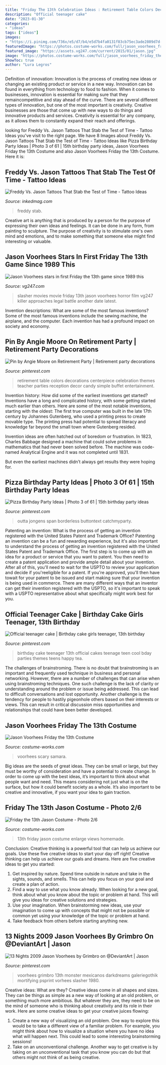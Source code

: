 ```yaml
---
title: "Friday The 13th Celebration Ideas : Retirement Table Colors Decorations Centerpiece Celebration Themes Teacher Parties Reception Decor Candy Simple Buffet Entertainment"
description: "Official teenager cake"
date: "2023-01-30"
categories:
- "ideas"
tags: ["ideas"]
images:
- "https://i.pinimg.com/736x/e5/d7/b4/e5d7b4fa0131f83cb75ec3ade2809d7d--teen-birthday-birthday-cakes.jpg"
featuredImage: "https://photos.costume-works.com/full/jason_voorhees_friday_the_13th8.jpg"
featured_image: "https://assets.vg247.com/current/2015/01/jason.jpg"
image: "https://photos.costume-works.com/full/jason_voorhees_friday_the_13th8.jpg"
ShowToc: true
author: "Lura Legros"
---
```



Definition of innovation:
Innovation is the process of creating new ideas or changing an existing product or service in a new way. Innovation can be found in everything from technology to food to fashion. When it comes to businesses, innovation is essential for making sure that they remaincompetitive and stay ahead of the curve. There are several different types of innovation, but one of the most important is creativity. Creative businesses are those that come up with new ways to do things and innovative products and services. Creativity is essential for any company, as it allows them to constantly expand their reach and offerings.

	

		
looking for Freddy Vs. Jason Tattoos That Stab the Test of Time - Tattoo Ideas you've visit to the right page. We have 8 Images about Freddy Vs. Jason Tattoos That Stab the Test of Time - Tattoo Ideas like Pizza Birthday Party Ideas | Photo 3 of 61 | 15th birthday party ideas, Jason Voorhees Friday the 13th Costume and also Jason Voorhees Friday the 13th Costume. Here it is:
		
    
## Freddy Vs. Jason Tattoos That Stab The Test Of Time - Tattoo Ideas

<img loading=lazy src="https://www.inkedmag.com/.image/t_share/MTc1OTU1Njc4MjExMzUxOTc3/freddyjason.png" onerror="this.onerror=null;this.src='https://tse4.mm.bing.net/th?id=OIP.Iij9WAogRiY7hXQ8zMogwQHaD4&amp;pid=15.1';" alt="Freddy Vs. Jason Tattoos That Stab the Test of Time - Tattoo Ideas">

_Source: inkedmag.com_

>freddy stab. 

	

Creative art is anything that is produced by a person for the purpose of expressing their own ideas and feelings. It can be done in any form, from painting to sculpture. The purpose of creativity is to stimulate one's own mind and emotions, and to make something that someone else might find interesting or valuable.

    
## Jason Voorhees Stars In First Friday The 13th Game Since 1989 This

<img loading=lazy src="https://assets.vg247.com/current/2015/01/jason.jpg" onerror="this.onerror=null;this.src='https://tse3.mm.bing.net/th?id=OIP.9yLZbEcBapaAQMSJQ5UTjAHaEK&amp;pid=15.1';" alt="Jason Voorhees stars in first Friday the 13th game since 1989 this">

_Source: vg247.com_

>slasher movies movie friday 13th jason voorhees horror film vg247 killer approaches legal battle another date latest. 

	

Invention descriptions: What are some of the most famous inventions?
Some of the most famous inventions include the sewing machine, the airplane, and the computer. Each invention has had a profound impact on society and economy.

    
## Pin By Angie Moore On Retirement Party | Retirement Party Decorations

<img loading=lazy src="https://i.pinimg.com/736x/45/24/3c/45243ce4667fff555d6ab073ef73020e--retirement-party-themes-retirement-celebration.jpg" onerror="this.onerror=null;this.src='https://tse2.mm.bing.net/th?id=OIP.nLEV5njj9z3qjWOqr8lifgHaJ3&amp;pid=15.1';" alt="Pin by Angie Moore on Retirement Party | Retirement party decorations">

_Source: pinterest.com_

>retirement table colors decorations centerpiece celebration themes teacher parties reception decor candy simple buffet entertainment. 

	

Invention history: How did some of the earliest inventions get started?
Inventions have a long and complicated history, with some getting started much earlier than others. Here are some of the most notable inventions, starting with the oldest:
The first true computer was built in the late 17th century by Johannes Gutenberg, who used a printing press to create movable type. The printing press had potential to spread literacy and knowledge far beyond the small town where Gutenberg resided.

Invention ideas are often hatched out of boredom or frustration. In 1823, Charles Babbage designed a machine that could solve problems in mathematics that had never been solved before. The machine was code-named Analytical Engine and it was not completed until 1831.

But even the earliest machines didn’t always get results they were hoping for.

    
## Pizza Birthday Party Ideas | Photo 3 Of 61 | 15th Birthday Party Ideas

<img loading=lazy src="https://i.pinimg.com/originals/6c/fb/e2/6cfbe277dd342274fbb287bcedd5557d.jpg" onerror="this.onerror=null;this.src='https://tse1.mm.bing.net/th?id=OIP.Q3YvU1WRqkDoqoe85N8ZcgHaLG&amp;pid=15.1';" alt="Pizza Birthday Party Ideas | Photo 3 of 61 | 15th birthday party ideas">

_Source: pinterest.com_

>outta jongens span borderless buttontext catchmyparty. 

	

Patenting an invention: What is the process of getting an invention registered with the United States Patent and Trademark Office?
Patenting an invention can be a fun and rewarding experience, but it's also important to understand the process of getting an invention registered with the United States Patent and Trademark Office. The first step is to come up with an idea for a product or service that you want to patent. You then need to create a patent application and provide ample detail about your invention. After all of this, you'll need to wait for the USPTO to review your application and decide if you'reeligible for a patent. If you're approved, you'll then have towait for your patent to be issued and start making sure that your invention is being used in commerce. There are many different ways that an inventor can get their invention registered with the USPTO, so it's important to speak with a USPTO representative about what specifically might work best for you.

    
## Official Teenager Cake | Birthday Cake Girls Teenager, 13th Birthday

<img loading=lazy src="https://i.pinimg.com/736x/e5/d7/b4/e5d7b4fa0131f83cb75ec3ade2809d7d--teen-birthday-birthday-cakes.jpg" onerror="this.onerror=null;this.src='https://tse3.mm.bing.net/th?id=OIP.5QnfQyeQgntXKhFkcogOjwHaJ4&amp;pid=15.1';" alt="Official teenager cake | Birthday cake girls teenager, 13th birthday">

_Source: pinterest.com_

>birthday cake teenager 13th official cakes teenage teen cool bday parties themes teens happy tea. 

	

The challenges of brainstroming.
There is no doubt that brainstroming is an important and frequently used technique in business and personal networking. However, there are a number of challenges that can arise when using brainstroming techniques. One such challenge is the lack of clarity or understanding around the problem or issue being addressed. This can lead to difficult conversations and lost opportunity. Another challenge is the tendency for people to hastily pigeonhole others based on their interests or views. This can result in critical discussion miss opportunities and relationships that could have been better developed.

    
## Jason Voorhees Friday The 13th Costume

<img loading=lazy src="https://photos.costume-works.com/full/jason_voorhees_friday_the_13th8.jpg" onerror="this.onerror=null;this.src='https://tse4.mm.bing.net/th?id=OIP.6LkwRwccd18PesnsnMnJMAHaLZ&amp;pid=15.1';" alt="Jason Voorhees Friday the 13th Costume">

_Source: costume-works.com_

>voorhees scary samara. 

	

Big ideas are the seeds of great ideas. They can be small or large, but they must be worthy of consideration and have a potential to create change. In order to come up with the best ideas, it’s important to think about what people want and need. This means considering not just what is on the surface, but how it could benefit society as a whole. It’s also important to be creative and innovative, if you want your idea to gain traction.

    
## Friday The 13th Jason Costume - Photo 2/6

<img loading=lazy src="http://photos.costume-works.com/full/friday_the_13th_jason1.jpg" onerror="this.onerror=null;this.src='https://tse3.mm.bing.net/th?id=OIP.Tgl0SoQblYwaqE10gx0zUQHaLH&amp;pid=15.1';" alt="Friday the 13th Jason Costume - Photo 2/6">

_Source: costume-works.com_

>13th friday jason costume enlarge views homemade. 

	

Conclusion: Creative thinking is a powerful tool that can help us achieve our goals. Use these five creative ideas to start your day off right!
Creative thinking can help us achieve our goals and dreams. Here are five creative ideas to get you started: 
1. Get inspired by nature. Spend time outside in nature and take in the sights, sounds, and smells. This can help you focus on your goal and create a plan of action. 
2. Find a way to use what you know already. When looking for a new goal, think about what you know about the topic or problem at hand. This will give you ideas for creative solutions and strategies. 
3. Use your imagination. When brainstorming new ideas, use your imagination to come up with concepts that might not be possible or common yet using your knowledge of the topic or problem at hand. 
4. Take feedback from others before starting anything new.

    
## 13 Nights 2009 Jason Voorhees By Grimbro On @DeviantArt | Jason

<img loading=lazy src="https://i.pinimg.com/736x/2d/49/b0/2d49b03b932e318739863bbdf2a2c3dd.jpg" onerror="this.onerror=null;this.src='https://tse2.mm.bing.net/th?id=OIP.K4FciD5vWYz08sUxs3L0cAHaKU&amp;pid=15.1';" alt="13 Nights 2009 Jason Voorhees by Grimbro on @DeviantArt | Jason">

_Source: pinterest.com_

>voorhees grimbro 13th monster mexicanos darkdreams galeriegothik mortifying psprint vorhees slasher 1980. 

	

Creative ideas: What are they?
Creative ideas come in all shapes and sizes. They can be things as simple as a new way of looking at an old problem, or something much more ambitious. But whatever they are, they need to be on the mind of someone who is thinking about creativity and its role in their work. Here are some creative ideas to get your creative juices flowing: 
1) Create a new way of visualizing an old problem. One way to explore this would be to take a different view of a familiar problem. For example, you might think about how to visualize a situation where you have no idea what will happen next. This could lead to some interesting brainstorming sessions! 
2) Take on an unconventional challenge. Another way to get creative is by taking on an unconventional task that you know you can do but that others might not think of as being creative.

